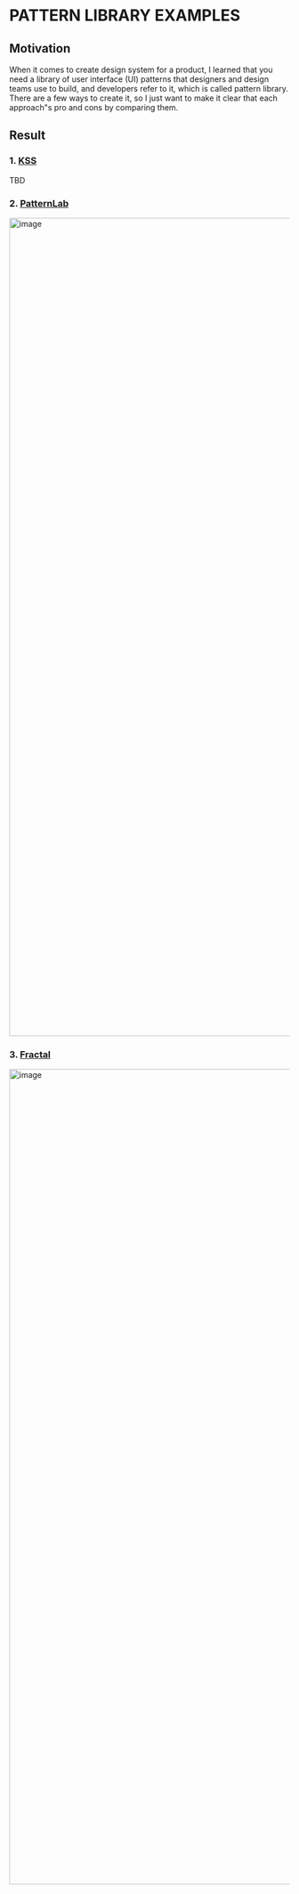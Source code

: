 # PATTERN LIBRARY EXAMPLES

## Motivation

When it comes to create design system for a product, I learned that you need a library of user interface (UI) patterns that designers and design teams use to build, and developers refer to it, which is called pattern library.
There are a few ways to create it, so I just want to make it clear that each approach"s pro and cons by comparing them.

## Result

### 1. [KSS](https://warpspire.com/kss/)

TBD

### 2. [PatternLab](https://patternlab.io/)

<img width="1471" alt="image" src="https://user-images.githubusercontent.com/58369263/182019604-b84a1622-8596-4f6b-803b-e3c67cfb0e03.png">

### 3. [Fractal](https://fractal.build/)

<img width="1466" alt="image" src="https://user-images.githubusercontent.com/58369263/182020711-d6b037af-826d-418a-9ba2-e2e5f0ef965d.png">
